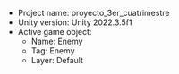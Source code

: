                                                                                                                                                                                                                                                         
<!-- UNITY CODE ASSIST INSTRUCTIONS START -->
- Project name: proyecto_3er_cuatrimestre
- Unity version: Unity 2022.3.5f1
- Active game object:
  - Name: Enemy
  - Tag: Enemy
  - Layer: Default
<!-- UNITY CODE ASSIST INSTRUCTIONS END -->